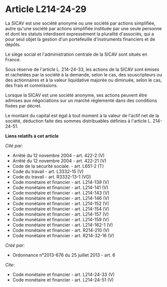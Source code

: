 # Article L214-24-29

La SICAV est une société anonyme ou une société par actions simplifiée, autre qu'une société par actions simplifiée instituée
par une seule personne et dont les statuts interdisent expressément la pluralité d'associés, qui a pour seul objet la gestion
d'un portefeuille d'instruments financiers et de dépôts.

Le siège social et l'administration centrale de la SICAV sont situés en France.

Sous réserve de l'article L. 214-24-33, les actions de la SICAV sont émises et rachetées par la société à la demande, selon
le cas, des souscripteurs ou des actionnaires et à la valeur liquidative majorée ou diminuée, selon le cas, des frais et
commissions.

Lorsque la SICAV est une société anonyme, ses actions peuvent être admises aux négociations sur un marché réglementé dans des
conditions fixées par décret.

Le montant du capital est égal à tout moment à la valeur de l'actif net de la société, déduction faite des sommes
distribuables définies à l'article L. 214-24-51.

**Liens relatifs à cet article**

_Cité par_:

  - Arrêté du 12 novembre 2004 - art. 422-2 (V)
  - Arrêté du 12 novembre 2004 - art. 422-21 (V)
  - Code de la sécurité sociale. - art. L651-2 (T)
  - Code du travail - art. L3332-15 (V)
  - Code du travail - art. R3332-13-1 (VD)
  - Code monétaire et financier - art. L214-139 (V)
  - Code monétaire et financier - art. L214-141 (V)
  - Code monétaire et financier - art. L214-143 (V)
  - Code monétaire et financier - art. L214-146 (V)
  - Code monétaire et financier - art. L214-152 (V)
  - Code monétaire et financier - art. L214-154 (V)
  - Code monétaire et financier - art. L214-157 (V)
  - Code monétaire et financier - art. L214-159 (V)
  - Code monétaire et financier - art. L214-162-1 (V)
  - Code monétaire et financier - art. R214-210 (V)
  - Code monétaire et financier - art. R214-32-16 (V)

_Créé par_:

  - Ordonnance n°2013-676 du 25 juillet 2013 - art. 6

_Cite_:

  - Code monétaire et financier - art. L214-24-33 (V)
  - Code monétaire et financier - art. L214-24-51 (V)

